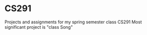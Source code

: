 # CS291
Projects and assignments for my spring semester class CS291
Most significant project is "class Song"
